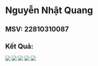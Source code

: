 # Nguyễn Nhật Quang
## MSV: 22810310087

## Kết Quả:
![](./assets/1.jpg)
![](./assets/2.jpg)
![](./assets/3.jpg)
![](./assets/4.jpg)
![](./assets/5.jpg)
